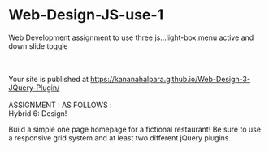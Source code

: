 # Web-Design-JS-use-1
Web Development assignment to use three js...light-box,menu active and down slide toggle

<br><br>
 Your site is published at https://kananahalpara.github.io/Web-Design-3-JQuery-Plugin/
<br><br>
ASSIGNMENT : AS FOLLOWS :
<br>
Hybrid 6: Design!
 

Build a simple one page homepage for a fictional restaurant! Be sure to use a responsive grid system and at least two different jQuery plugins.

